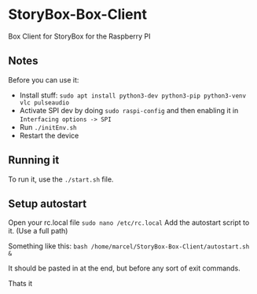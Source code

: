 # StoryBox-Box-Client
Box Client for StoryBox for the Raspberry PI


## Notes
Before you can use it:
* Install stuff: `sudo apt install python3-dev python3-pip python3-venv vlc pulseaudio`
* Activate SPI dev by doing `sudo raspi-config` and then enabling it in `Interfacing options -> SPI`
* Run `./initEnv.sh`
* Restart the device

## Running it
To run it, use the `./start.sh` file.

## Setup autostart
Open your rc.local file `sudo nano /etc/rc.local`
Add the autostart script to it. (Use a full path)

Something like this: `bash /home/marcel/StoryBox-Box-Client/autostart.sh &`

It should be pasted in at the end, but before any sort of exit commands.



Thats it
